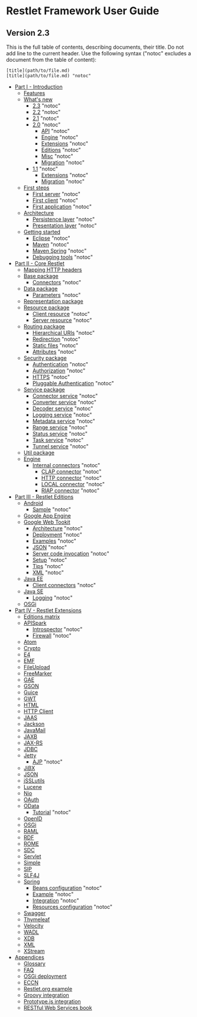 # Restlet Framework User Guide
## Version 2.3

This is the full table of contents, describing documents, their title. Do not add line to the current header.
Use the following syntax ("notoc" excludes a document from the table of content):
```
[title](path/to/file.md)
[title](path/to/file.md) "notoc"
```

-   [Part I - Introduction](introduction/00_overview.md)
    -   [Features](introduction/features.md)
    -   [What's new](introduction/whats-new/00_overview.md)
        -   [2.3](introduction/whats-new/2.3/00_overview.md) "notoc"
        -   [2.2](introduction/whats-new/2.2/00_overview.md) "notoc"
        -   [2.1](introduction/whats-new/2.1/00_overview.md) "notoc"
        -   [2.0](introduction/whats-new/2.0/00_overview.md) "notoc"
            -   [API](introduction/whats-new/2.0/api.md) "notoc"
            -   [Engine](introduction/whats-new/2.0/engine.md) "notoc"
            -   [Extensions](introduction/whats-new/2.0/extensions.md) "notoc"
            -   [Editions](introduction/whats-new/2.0/editions.md) "notoc"
            -   [Misc](introduction/whats-new/2.0/misc.md) "notoc"
            -   [Migration](introduction/whats-new/2.0/migration.md) "notoc"
        -   [1.1](introduction/whats-new/1.1/00_overview.md) "notoc"
            -   [Extensions](introduction/whats-new/1.1/extensions.md) "notoc"
            -   [Migration](introduction/whats-new/1.1/migration.md) "notoc"
    -   [First steps](introduction/first-steps/00_overview.md)
        -   [First server](introduction/first-steps/first-server.md) "notoc"
        -   [First client](introduction/first-steps/first-client.md) "notoc"
        -   [First application](introduction/first-steps/first-application.md) "notoc"
    -   [Architecture](introduction/architecture/00_overview.md)
        -   [Persistence layer](introduction/architecture/persistence-layer.md) "notoc"
        -   [Presentation layer](introduction/architecture/presentation-layer.md) "notoc"
    -   [Getting started](introduction/getting-started/00_overview.md)
        -   [Eclipse](introduction/getting-started/eclipse.md) "notoc"
        -   [Maven](introduction/getting-started/maven.md) "notoc"
        -   [Maven Spring](introduction/getting-started/maven-spring.md) "notoc"
        -   [Debugging tools](introduction/getting-started/debugging-tools.md) "notoc"
-   [Part II - Core Restlet](core/00_overview.md)
    -   [Mapping HTTP headers](core/http-headers-mapping.md)
    -   [Base package](core/base/00_overview.md)
        -   [Connectors](core/base/connectors/00_overview.md) "notoc"
    -   [Data package](core/data/00_overview.md)
        -   [Parameters](core/data/parameters.md) "notoc"
    -   [Representation package](core/representation.md)
    -   [Resource package](core/resource/00_overview.md)
        -   [Client resource](core/resource/client.md) "notoc"
        -   [Server resource](core/resource/server.md) "notoc"
    -   [Routing package](core/routing/00_overview.md)
        -   [Hierarchical URIs](core/routing/hierarchical-uris.md) "notoc"
        -   [Redirection](core/routing/redirection.md) "notoc"
        -   [Static files](core/routing/static-files.md) "notoc"
        -   [Attributes](core/routing/attributes.md) "notoc"
    -   [Security package](core/security/00_overview.md)
        -   [Authentication](core/security/authentication.md) "notoc"
        -   [Authorization](core/security/authorization.md) "notoc"
        -   [HTTPS](core/security/https.md) "notoc"
        -   [Pluggable Authentication](core/security/pluggable-authenticators.md) "notoc"
    -   [Service package](core/services/00_overview.md)
        -   [Connector service](core/services/connector.md) "notoc"
        -   [Converter service](core/services/converter.md) "notoc"
        -   [Decoder service](core/services/decoder.md) "notoc"
        -   [Logging service](core/services/log.md) "notoc"
        -   [Metadata service](core/services/metadata.md) "notoc"
        -   [Range service](core/services/range.md) "notoc"
        -   [Status service](core/services/status.md) "notoc"
        -   [Task service](core/services/task.md) "notoc"
        -   [Tunnel service](core/services/tunnel.md) "notoc"
    -   [Util package](core/util.md)
    -   [Engine](core/engine/00_overview.md)
        -   [Internal connectors](core/engine/internal-connectors/00_overview.md) "notoc"
            -   [CLAP connector](core/engine/internal-connectors/clap.md) "notoc"
            -   [HTTP connector](core/engine/internal-connectors/http.md) "notoc"
            -   [LOCAL connector](core/engine/internal-connectors/local.md) "notoc"
            -   [RIAP connector](core/engine/internal-connectors/riap.md) "notoc"
-   [Part III - Restlet Editions](editions/00_overview.md)
    -   [Android](editions/android/00_overview.md)
        -   [Sample](editions/android/sample.md) "notoc"
    -   [Google App Engine](editions/gae.md)
    -   [Google Web Tookit](editions/gwt/00_overview.md)
        -   [Architecture](editions/gwt/architecture.md) "notoc"
        -   [Deployment](editions/gwt/deployment.md) "notoc"
        -   [Examples](editions/gwt/examples.md) "notoc"
        -   [JSON](editions/gwt/json.md) "notoc"
        -   [Server code invocation](editions/gwt/server-code-invocation.md) "notoc"
        -   [Setup](editions/gwt/setup.md) "notoc"
        -   [Tips](editions/gwt/tips.md) "notoc"
        -   [XML](editions/gwt/xml.md) "notoc"
    -   [Java EE](editions/jee/00_overview.md)
        -   [Client connectors](editions/jee/client-connectors.md) "notoc"
    -   [Java SE](editions/jse/00_overview.md)
        -   [Logging](editions/jse/logging.md) "notoc"
    -   [OSGi](editions/osgi.md)
-   [Part IV - Restlet Extensions](extensions/00_overview.md)
    -   [Editions matrix](extensions/editions-matrix.md)
    -   [APISpark](extensions/apispark/00_overview.md)
		- [Introspector](extensions/apispark/introspector.md) "notoc"
		- [Firewall](extensions/apispark/firewall.md) "notoc"
    -   [Atom](extensions/atom.md)
    -   [Crypto](extensions/crypto.md)
    -   [E4](extensions/e4.md)
    -   [EMF](extensions/emf.md)
    -   [FileUpload](extensions/fileupload.md)
    -   [FreeMarker](extensions/freemarker.md)
    -   [GAE](extensions/gae.md)
    -   [GSON](extensions/gson.md)
    -   [Guice](extensions/guice.md)
    -   [GWT](extensions/gwt.md)
    -   [HTML](extensions/html.md)
    -   [HTTP Client](extensions/httpclient.md)
    -   [JAAS](extensions/jaas.md)
    -   [Jackson](extensions/jackson.md)
    -   [JavaMail](extensions/javamail.md)
    -   [JAXB](extensions/jaxb.md)
    -   [JAX-RS](extensions/jaxrs.md)
    -   [JDBC](extensions/jdbc.md)
    -   [Jetty](extensions/jetty/00_overview.md)
        -   [AJP](extensions/jetty/ajp.md) "notoc"
    -   [JiBX](extensions/jibx.md)
    -   [JSON](extensions/json.md)
    -   [jSSLutils](extensions/jsslutils.md)
    -   [Lucene](extensions/lucene.md)
    -   [Nio](extensions/nio.md)
    -   [OAuth](extensions/oauth.md)
    -   [OData](extensions/odata/00_overview.md)
        -   [Tutorial](extensions/odata/tutorial.md) "notoc"
    -   [OpenID](extensions/openid.md)
    -   [OSGi](extensions/osgi.md)
    -   [RAML](extensions/raml.md)
    -   [RDF](extensions/rdf.md)
    -   [ROME](extensions/rome.md)
    -   [SDC](extensions/sdc.md)
    -   [Servlet](extensions/servlet.md)
    -   [Simple](extensions/simple.md)
    -   [SIP](extensions/sip.md)
    -   [SLF4J](extensions/slf4j.md)
    -   [Spring](extensions/spring/00_overview.md)
        -   [Beans configuration](extensions/spring/beans-configuration.md) "notoc"
        -   [Example](extensions/spring/example.md) "notoc"
        -   [Integration](extensions/spring/integration.md) "notoc"
        -   [Resources configuration](extensions/spring/resources-configuration.md) "notoc"
    -   [Swagger](extensions/swagger.md)
    -   [Thymeleaf](extensions/thymeleaf.md)
    -   [Velocity](extensions/velocity.md)
    -   [WADL](extensions/wadl.md)
    -   [XDB](extensions/xdb.md)
    -   [XML](extensions/xml.md)
    -   [XStream](extensions/xstream.md)
-   [Appendices](appendices/00_overview.md)
    -   [Glossary](appendices/glossary.md)
    -   [FAQ](appendices/faq.md)
    -   [OSGi deployment](appendices/osgi-deployment.md)
    -   [ECCN](appendices/eccn.md)
    -   [Restlet.org example](appendices/restlet-org-example.md)
    -   [Groovy integration](appendices/groovy-integration.md)
    -   [Prototype.js integration](appendices/prototype-js-integration.md)
    -   [RESTful Web Services book](appendices/rest-ful-web-services-book.md)
